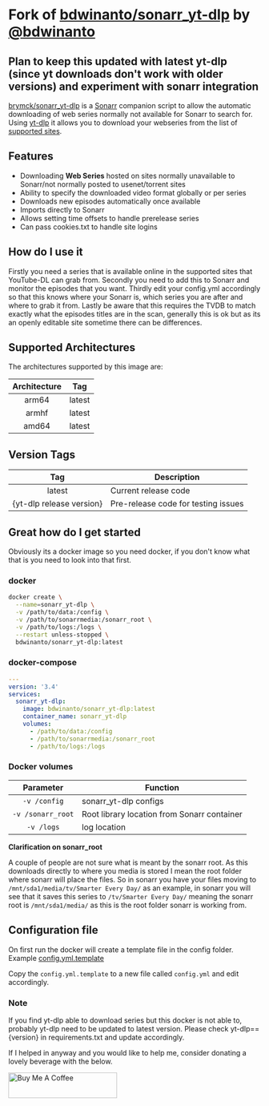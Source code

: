 # Fork of [bdwinanto/sonarr_yt-dlp](https://github.com/bdwinanto/sonarr_yt-dlp) by [@bdwinanto](https://github.com/bdwinanto)
## Plan to keep this updated with latest yt-dlp (since yt downloads don't work with older versions) and experiment with sonarr integration


[brymck/sonarr_yt-dlp](https://github.com/brymck/sonarr_yt-dlp) is a [Sonarr](https://sonarr.tv/) companion script to allow the automatic downloading of web series normally not available for Sonarr to search for. Using [yt-dlp](https://github.com/yt-dlp/yt-dlp) it allows you to download your webseries from the list of [supported sites](https://github.com/yt-dlp/yt-dlp/blob/master/supportedsites.md).

## Features

* Downloading **Web Series** hosted on sites normally unavailable to Sonarr/not normally posted to usenet/torrent sites
* Ability to specify the downloaded video format globally or per series
* Downloads new episodes automatically once available
* Imports directly to Sonarr
* Allows setting time offsets to handle prerelease series
* Can pass cookies.txt to handle site logins

## How do I use it

Firstly you need a series that is available online in the supported sites that YouTube-DL can grab from.
Secondly you need to add this to Sonarr and monitor the episodes that you want.
Thirdly edit your config.yml accordingly so that this knows where your Sonarr is, which series you are after and where to grab it from.
Lastly be aware that this requires the TVDB to match exactly what the episodes titles are in the scan, generally this is ok but as its an openly editable site sometime there can be differences.

## Supported Architectures

The architectures supported by this image are:

| Architecture | Tag |
| :----: | --- |
| arm64 | latest |
| armhf | latest |
| amd64 | latest |

## Version Tags

| Tag | Description |
| :----: | --- |
| latest | Current release code |
| {yt-dlp release version} | Pre-release code for testing issues |

## Great how do I get started

Obviously its a docker image so you need docker, if you don't know what that is you need to look into that first.

### docker

```bash
docker create \
  --name=sonarr_yt-dlp \
  -v /path/to/data:/config \
  -v /path/to/sonarrmedia:/sonarr_root \
  -v /path/to/logs:/logs \
  --restart unless-stopped \
  bdwinanto/sonarr_yt-dlp:latest
```

### docker-compose

```yaml
---
version: '3.4'
services:
  sonarr_yt-dlp:
    image: bdwinanto/sonarr_yt-dlp:latest
    container_name: sonarr_yt-dlp
    volumes:
      - /path/to/data:/config
      - /path/to/sonarrmedia:/sonarr_root
      - /path/to/logs:/logs
```

### Docker volumes

| Parameter | Function |
| :----: | --- |
| `-v /config` | sonarr_yt-dlp configs |
| `-v /sonarr_root` | Root library location from Sonarr container |
| `-v /logs` | log location |

**Clarification on sonarr_root**

A couple of people are not sure what is meant by the sonarr root. As this downloads directly to where you media is stored I mean the root folder where sonarr will place the files. So in sonarr you have your files moving to `/mnt/sda1/media/tv/Smarter Every Day/` as an example, in sonarr you will see that it saves this series to `/tv/Smarter Every Day/` meaning the sonarr root is `/mnt/sda1/media/` as this is the root folder sonarr is working from.

## Configuration file

On first run the docker will create a template file in the config folder. Example [config.yml.template](./app/config.yml.template)

Copy the `config.yml.template` to a new file called `config.yml` and edit accordingly.



### Note

If you find yt-dlp able to download series but this docker is not able to, probably yt-dlp need to be updated to latest version. Please check yt-dlp=={version} in requirements.txt and update accordingly.




If I helped in anyway and you would like to help me, consider donating a lovely beverage with the below.

<!-- markdownlint-disable MD033 -->
<a href="https://www.buymeacoffee.com/whatdaybob" target="_blank"><img src="https://cdn.buymeacoffee.com/buttons/lato-black.png" alt="Buy Me A Coffee" style="height: 51px !important;width: 217px !important;" ></a>
<!-- markdownlint-enable MD033 -->
